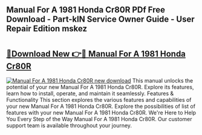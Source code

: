 ## Manual For A 1981 Honda Cr80R PDf Free Download - Part-klN Service Owner Guide - User Repair Edition mskez

# <h2><a href="http://bc67531.oget.top/?id=Manual+For+A+1981+Honda+Cr80R">🔗Download New 👉🔴 Manual For A 1981 Honda Cr80R</a></h2>

[![Manual For A 1981 Honda Cr80R new download](https://i.imgur.com/5g1atiW.png)](http://bc67531.oget.top/?id=Manual+For+A+1981+Honda+Cr80R)
This manual unlocks the potential of your new Manual For A 1981 Honda Cr80R. Explore its features, learn how to install, operate, and maintain it seamlessly. Features & Functionality This section explores the various features and capabilities of your new Manual For A 1981 Honda Cr80R. Explore the possibilities of list of features with your new Manual For A 1981 Honda Cr80R. We're Here to Help You Every Step of the Way Manual For A 1981 Honda Cr80R. Our customer support team is available throughout your journey.
